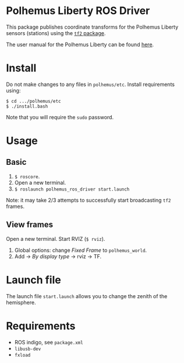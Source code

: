 # Polhemus Liberty ROS Driver

This package publishes coordinate transforms for the Polhemus Liberty sensors (stations) using the [`tf2` package](http://wiki.ros.org/tf2).

The user manual for the Polhemus Liberty can be found [here](http://polhemus.com/_assets/img/LIBERTY_User_Manual_URM03PH156-H.pdf).

# Install 

Do not make changes to any files in `polhemus/etc`. Install requirements using:

```
$ cd .../polhemus/etc
$ ./install.bash
```

Note that you will require the `sudo` password. 

# Usage

## Basic

1. `$ roscore`.
2. Open a new terminal.
3. `$ roslaunch polhemus_ros_driver start.launch`

Note: it may take 2/3 attempts to successfully start broadcasting `tf2` frames. 

## View frames

Open a new terminal. Start RVIZ (`$ rviz`). 

1. Global options: change *Fixed Frame* to `polhemus_world`.
2. Add -> *By display type* -> rviz -> TF.

# Launch file

The launch file `start.launch` allows you to change the zenith of the hemisphere.

# Requirements

* ROS indigo, see `package.xml`
* `libusb-dev`
* `fxload`
